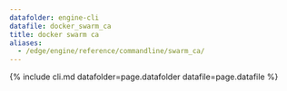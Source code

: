 ```yaml
---
datafolder: engine-cli
datafile: docker_swarm_ca
title: docker swarm ca
aliases:
  - /edge/engine/reference/commandline/swarm_ca/
---
```

<!--
This page is automatically generated from Docker's source code. If you want to
suggest a change to the text that appears here, open a ticket or pull request
in the source repository on GitHub:

https://github.com/docker/cli
-->

{% include cli.md datafolder=page.datafolder datafile=page.datafile %}
